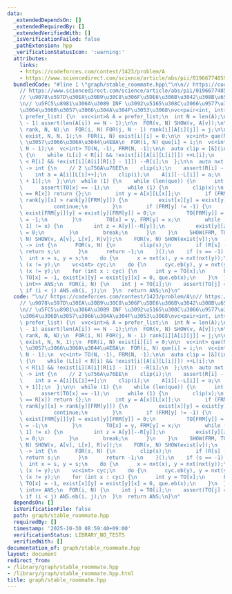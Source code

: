 ```yaml
---
data:
  _extendedDependsOn: []
  _extendedRequiredBy: []
  _extendedVerifiedWith: []
  _isVerificationFailed: false
  _pathExtension: hpp
  _verificationStatusIcon: ':warning:'
  attributes:
    links:
    - https://codeforces.com/contest/1423/problem/A
    - https://www.sciencedirect.com/science/article/abs/pii/0196677485900331?via%3Dihub
  bundledCode: "#line 1 \"graph/stable_roommate.hpp\"\n\n// https://codeforces.com/contest/1423/problem/A\n\
    // https://www.sciencedirect.com/science/article/abs/pii/0196677485900331?via%3Dihub\n\
    // \u9078\u597D\u30EA\u30B9\u30C8\u306F\u5DE6\u306B\u3042\u308B\u65B9\u512A\u5148\
    \n// \u5FC5\u8981\u306A\u3089 INF \u3092\u5165\u308C\u3066\u9577\u3055 N-1 \u305A\
    \u3064\u306B\u3057\u3066\u304A\u304F\u3053\u3068\nvc<pair<int, int>> stable_roommate(vvc<int>\
    \ prefer_list) {\n  vvc<int>& A = prefer_list;\n  int N = len(A);\n  FOR(i, N\
    \ - 1) assert(len(A[i]) == N - 1);\n\n  FOR(v, N) SHOW(v, A[v]);\n\n  vv(int,\
    \ rank, N, N);\n  FOR(i, N) FOR(j, N - 1) rank[i][A[i][j]] = j;\n\n  vv(bool,\
    \ exist, N, N, 1);\n  FOR(i, N) exist[i][i] = 0;\n\n  vc<int> que(N);  // propose\
    \ \u3057\u3066\u306A\u3044\u4EBA\n  FOR(i, N) que[i] = i;\n  vc<int> L(N), R(N,\
    \ N - 1);\n  vc<int> TO(N, -1), FRM(N, -1);\n\n  auto clip = [&](int i) -> void\
    \ {\n    while (L[i] < R[i] && !exist[i][A[i][L[i]]]) ++L[i];\n    while (L[i]\
    \ < R[i] && !exist[i][A[i][R[i] - 1]]) --R[i];\n  };\n\n  auto nxt = [&](int i)\
    \ -> int {\n    // 2 \u756A\u76EE\n    clip(i);\n    assert(R[i] - L[i] >= 2);\n\
    \    int a = A[i][L[i]++];\n    clip(i);\n    A[i][--L[i]] = a;\n    return FRM[A[i][L[i]\
    \ + 1]];\n  };\n\n  while (1) {\n    while (len(que)) {\n      int x = POP(que);\n\
    \      assert(TO[x] == -1);\n      while (1) {\n        clip(x);\n        if (L[x]\
    \ == R[x]) return {};\n        int y = A[x][L[x]];\n        if (FRM[y] != -1 &&\
    \ rank[y][x] > rank[y][FRM[y]]) {\n          exist[x][y] = exist[y][x] = 0, ++L[x];\n\
    \          continue;\n        }\n        if (FRM[y] != -1) {\n          que.eb(FRM[y]),\
    \ exist[FRM[y]][y] = exist[y][FRM[y]] = 0;\n          TO[FRM[y]] = -1, FRM[y]\
    \ = -1;\n        }\n        TO[x] = y, FRM[y] = x;\n        while (A[y][R[y] -\
    \ 1] != x) {\n          int z = A[y][--R[y]];\n          exist[y][z] = exist[z][y]\
    \ = 0;\n        }\n        break;\n      }\n    }\n    SHOW(FRM, TO);\n    FOR(v,\
    \ N) SHOW(v, A[v], L[v], R[v]);\n    FOR(v, N) SHOW(exist[v]);\n    int s = [&]()\
    \ -> int {\n      FOR(s, N) {\n        clip(s);\n        if (R[s] - L[s] > 1)\
    \ return s;\n      }\n      return -1;\n    }();\n    if (s == -1) break;\n  \
    \  int x = s, y = s;\n    do {\n      x = nxt(x), y = nxt(nxt(y));\n    } while\
    \ (x != y);\n    vc<int> cyc;\n    do {\n      cyc.eb(y), y = nxt(y);\n    } while\
    \ (x != y);\n    for (int x : cyc) {\n      int y = TO[x];\n      FRM[y] = -1,\
    \ TO[x] = -1, exist[x][y] = exist[y][x] = 0, que.eb(x);\n    }\n  }\n  vc<pair<int,\
    \ int>> ANS;\n  FOR(i, N) {\n    int j = TO[i];\n    assert(TO[j] == i);\n   \
    \ if (i < j) ANS.eb(i, j);\n  }\n  return ANS;\n}\n"
  code: "\n// https://codeforces.com/contest/1423/problem/A\n// https://www.sciencedirect.com/science/article/abs/pii/0196677485900331?via%3Dihub\n\
    // \u9078\u597D\u30EA\u30B9\u30C8\u306F\u5DE6\u306B\u3042\u308B\u65B9\u512A\u5148\
    \n// \u5FC5\u8981\u306A\u3089 INF \u3092\u5165\u308C\u3066\u9577\u3055 N-1 \u305A\
    \u3064\u306B\u3057\u3066\u304A\u304F\u3053\u3068\nvc<pair<int, int>> stable_roommate(vvc<int>\
    \ prefer_list) {\n  vvc<int>& A = prefer_list;\n  int N = len(A);\n  FOR(i, N\
    \ - 1) assert(len(A[i]) == N - 1);\n\n  FOR(v, N) SHOW(v, A[v]);\n\n  vv(int,\
    \ rank, N, N);\n  FOR(i, N) FOR(j, N - 1) rank[i][A[i][j]] = j;\n\n  vv(bool,\
    \ exist, N, N, 1);\n  FOR(i, N) exist[i][i] = 0;\n\n  vc<int> que(N);  // propose\
    \ \u3057\u3066\u306A\u3044\u4EBA\n  FOR(i, N) que[i] = i;\n  vc<int> L(N), R(N,\
    \ N - 1);\n  vc<int> TO(N, -1), FRM(N, -1);\n\n  auto clip = [&](int i) -> void\
    \ {\n    while (L[i] < R[i] && !exist[i][A[i][L[i]]]) ++L[i];\n    while (L[i]\
    \ < R[i] && !exist[i][A[i][R[i] - 1]]) --R[i];\n  };\n\n  auto nxt = [&](int i)\
    \ -> int {\n    // 2 \u756A\u76EE\n    clip(i);\n    assert(R[i] - L[i] >= 2);\n\
    \    int a = A[i][L[i]++];\n    clip(i);\n    A[i][--L[i]] = a;\n    return FRM[A[i][L[i]\
    \ + 1]];\n  };\n\n  while (1) {\n    while (len(que)) {\n      int x = POP(que);\n\
    \      assert(TO[x] == -1);\n      while (1) {\n        clip(x);\n        if (L[x]\
    \ == R[x]) return {};\n        int y = A[x][L[x]];\n        if (FRM[y] != -1 &&\
    \ rank[y][x] > rank[y][FRM[y]]) {\n          exist[x][y] = exist[y][x] = 0, ++L[x];\n\
    \          continue;\n        }\n        if (FRM[y] != -1) {\n          que.eb(FRM[y]),\
    \ exist[FRM[y]][y] = exist[y][FRM[y]] = 0;\n          TO[FRM[y]] = -1, FRM[y]\
    \ = -1;\n        }\n        TO[x] = y, FRM[y] = x;\n        while (A[y][R[y] -\
    \ 1] != x) {\n          int z = A[y][--R[y]];\n          exist[y][z] = exist[z][y]\
    \ = 0;\n        }\n        break;\n      }\n    }\n    SHOW(FRM, TO);\n    FOR(v,\
    \ N) SHOW(v, A[v], L[v], R[v]);\n    FOR(v, N) SHOW(exist[v]);\n    int s = [&]()\
    \ -> int {\n      FOR(s, N) {\n        clip(s);\n        if (R[s] - L[s] > 1)\
    \ return s;\n      }\n      return -1;\n    }();\n    if (s == -1) break;\n  \
    \  int x = s, y = s;\n    do {\n      x = nxt(x), y = nxt(nxt(y));\n    } while\
    \ (x != y);\n    vc<int> cyc;\n    do {\n      cyc.eb(y), y = nxt(y);\n    } while\
    \ (x != y);\n    for (int x : cyc) {\n      int y = TO[x];\n      FRM[y] = -1,\
    \ TO[x] = -1, exist[x][y] = exist[y][x] = 0, que.eb(x);\n    }\n  }\n  vc<pair<int,\
    \ int>> ANS;\n  FOR(i, N) {\n    int j = TO[i];\n    assert(TO[j] == i);\n   \
    \ if (i < j) ANS.eb(i, j);\n  }\n  return ANS;\n}\n"
  dependsOn: []
  isVerificationFile: false
  path: graph/stable_roommate.hpp
  requiredBy: []
  timestamp: '2025-10-30 08:59:40+09:00'
  verificationStatus: LIBRARY_NO_TESTS
  verifiedWith: []
documentation_of: graph/stable_roommate.hpp
layout: document
redirect_from:
- /library/graph/stable_roommate.hpp
- /library/graph/stable_roommate.hpp.html
title: graph/stable_roommate.hpp
---
```

